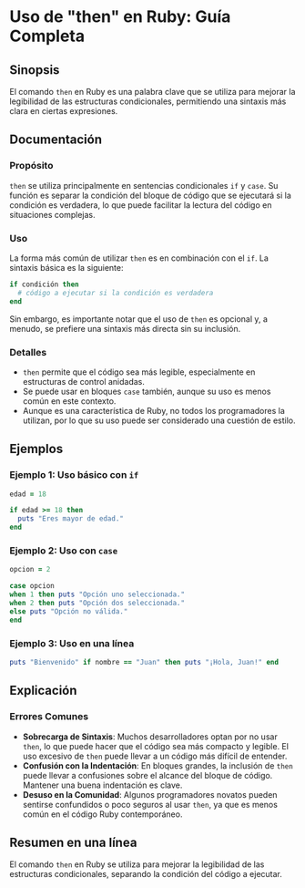 <!--
Meta Description: # Uso de "then" en Ruby: Guía Completa ## Sinopsis El comando `then` en Ruby es una palabra clave que se utiliza para mejorar la legibilidad de las es...
Meta Keywords: then, uso, ruby, que, código
-->

# Uso de "then" en Ruby: Guía Completa

## Sinopsis
El comando `then` en Ruby es una palabra clave que se utiliza para mejorar la legibilidad de las estructuras condicionales, permitiendo una sintaxis más clara en ciertas expresiones.

## Documentación
### Propósito
`then` se utiliza principalmente en sentencias condicionales `if` y `case`. Su función es separar la condición del bloque de código que se ejecutará si la condición es verdadera, lo que puede facilitar la lectura del código en situaciones complejas.

### Uso
La forma más común de utilizar `then` es en combinación con el `if`. La sintaxis básica es la siguiente:

```ruby
if condición then
  # código a ejecutar si la condición es verdadera
end
```

Sin embargo, es importante notar que el uso de `then` es opcional y, a menudo, se prefiere una sintaxis más directa sin su inclusión.

### Detalles
- `then` permite que el código sea más legible, especialmente en estructuras de control anidadas.
- Se puede usar en bloques `case` también, aunque su uso es menos común en este contexto.
- Aunque es una característica de Ruby, no todos los programadores la utilizan, por lo que su uso puede ser considerado una cuestión de estilo.

## Ejemplos
### Ejemplo 1: Uso básico con `if`

```ruby
edad = 18

if edad >= 18 then
  puts "Eres mayor de edad."
end
```

### Ejemplo 2: Uso con `case`

```ruby
opcion = 2

case opcion
when 1 then puts "Opción uno seleccionada."
when 2 then puts "Opción dos seleccionada."
else puts "Opción no válida."
end
```

### Ejemplo 3: Uso en una línea

```ruby
puts "Bienvenido" if nombre == "Juan" then puts "¡Hola, Juan!" end
```

## Explicación
### Errores Comunes
- **Sobrecarga de Sintaxis**: Muchos desarrolladores optan por no usar `then`, lo que puede hacer que el código sea más compacto y legible. El uso excesivo de `then` puede llevar a un código más difícil de entender.
- **Confusión con la Indentación**: En bloques grandes, la inclusión de `then` puede llevar a confusiones sobre el alcance del bloque de código. Mantener una buena indentación es clave.
- **Desuso en la Comunidad**: Algunos programadores novatos pueden sentirse confundidos o poco seguros al usar `then`, ya que es menos común en el código Ruby contemporáneo.

## Resumen en una línea
El comando `then` en Ruby se utiliza para mejorar la legibilidad de las estructuras condicionales, separando la condición del código a ejecutar.